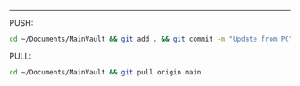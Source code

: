 
___
PUSH: 
```ZSH
cd ~/Documents/MainVault && git add . && git commit -m "Update from PC" && git push -u origin main
```
PULL: 
```ZSH
cd ~/Documents/MainVault && git pull origin main
```